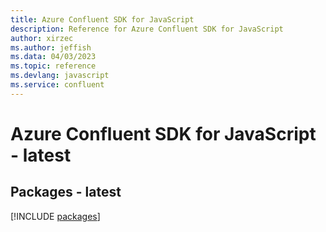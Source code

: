 ```yaml
---
title: Azure Confluent SDK for JavaScript
description: Reference for Azure Confluent SDK for JavaScript
author: xirzec
ms.author: jeffish
ms.data: 04/03/2023
ms.topic: reference
ms.devlang: javascript
ms.service: confluent
---
```

# Azure Confluent SDK for JavaScript - latest
## Packages - latest
[!INCLUDE [packages](confluent-index.md)]